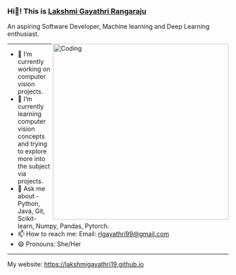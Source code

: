 ### Hi👋! This is [Lakshmi Gayathri Rangaraju](https://www.linkedin.com/in/lakshmi-gayathri-rangaraju-053036184/)

An aspiring Software Developer, Machine learning and Deep Learning enthusiast.

<img align="right" alt="Coding" width="400" src="https://media.istockphoto.com/id/1299573732/vector/black-woman-working-on-laptop-freelance-online-studying-remote-work-vector-illustration.jpg?s=612x612&w=0&k=20&c=To1OkFJffAeX-UD17lKq73C3NzwjNEA1cCcpPrC0iZU=">


---

- 🔭 I’m currently working on computer vision projects.
- 🌱 I’m currently learning computer vision concepts and trying to explore more into the subject via projects.
- 💬 Ask me about - Python, Java, Git, Scikit-learn, Numpy, Pandas, Pytorch.
- 📫 How to reach me: Email: rlgayathri99@gmail.com
- 😄 Pronouns: She/Her

---

My website: https://lakshmigayathri19.github.io 

